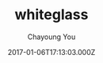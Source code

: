 ---
title: whiteglass
github: https://github.com/yous/whiteglass
demo: https://yous.github.io/whiteglass/
author: Chayoung You
ssg:
  - Jekyll
cms:
  - Markdown
date: 2017-01-06T17:13:03.000Z
description: Minimal, responsive Jekyll theme for hackers
draft: true
publish_date: '2017-01-06T17:13:03Z'
update_date: '2022-03-01T14:56:52Z'
github_star: 592
github_fork: 191
disabled_reason: Github repo not found
---